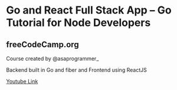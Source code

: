 
# Go and React Full Stack App – Go Tutorial for Node Developers
## freeCodeCamp.org
Course created by ‪@asaprogrammer_‬  

Backend built in Go and fiber and Frontend using ReactJS

[Youtube Link](https://www.youtube.com/watch?v=lNd7XlXwlho&t=7298s)
